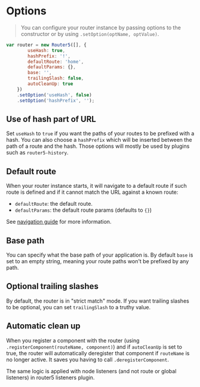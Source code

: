 # Options

> You can configure your router instance by passing options to the constructor or by using `.setOption(optName, optValue)`.

```javascript
var router = new Router5([], {
        useHash: true,
        hashPrefix: '!',
        defaultRoute: 'home',
        defaultParams: {},
        base: '',
        trailingSlash: false,
        autoCleanUp: true
    })
    .setOption('useHash', false)
    .setOption('hashPrefix', '');
```

## Use of hash part of URL

Set `useHash` to `true` if you want the paths of your routes to be prefixed with a hash. You can also choose a `hashPrefix` which will be inserted between the path of a route and the hash. Those options will mostly be used by plugins such as `router5-history`.


## Default route

When your router instance starts, it will navigate to a default route if such route is defined and if it cannot match the URL against a known route:

- `defaultRoute`: the default route.
- `defaultParams`: the default route params (defaults to `{}`)

See [navigation guide](/docs/navigation.html) for more information.


## Base path

You can specify what the base path of your application is. By default `base` is set to an empty string, meaning your route paths won't be prefixed by any
path.


## Optional trailing slashes

By default, the router is in "strict match" mode. If you want trailing slashes to be optional, you can set `trailingSlash` to a truthy value.


## Automatic clean up

When you register a component with the router (using `.registerComponent(routeName, component)`) and if `autoCleanUp` is set to true, the router will automatically deregister that
component if `routeName` is no longer active. It saves you having to call `.deregisterComponent`.

The same logic is applied with node listeners (and not route or global listeners) in router5 listeners plugin.
